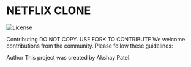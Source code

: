 # NETFLIX CLONE

![License](https://img.shields.io/badge/<LICENSE>-blue)

Contributing
DO NOT COPY. USE FORK TO CONTRIBUTE
We welcome contributions from the community. Please follow these guidelines:

Author
This project was created by Akshay Patel.